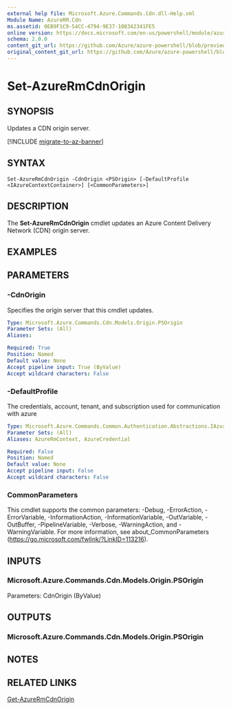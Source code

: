 ```yaml
---
external help file: Microsoft.Azure.Commands.Cdn.dll-Help.xml
Module Name: AzureRM.Cdn
ms.assetid: 0EB9F1C9-54CC-4794-9E37-108342341FE5
online version: https://docs.microsoft.com/en-us/powershell/module/azurerm.cdn/set-azurermcdnorigin
schema: 2.0.0
content_git_url: https://github.com/Azure/azure-powershell/blob/preview/src/ResourceManager/Cdn/Commands.Cdn/help/Set-AzureRmCdnOrigin.md
original_content_git_url: https://github.com/Azure/azure-powershell/blob/preview/src/ResourceManager/Cdn/Commands.Cdn/help/Set-AzureRmCdnOrigin.md
---
```


# Set-AzureRmCdnOrigin

## SYNOPSIS
Updates a CDN origin server.

[!INCLUDE [migrate-to-az-banner](../../includes/migrate-to-az-banner.md)]

## SYNTAX

```
Set-AzureRmCdnOrigin -CdnOrigin <PSOrigin> [-DefaultProfile <IAzureContextContainer>] [<CommonParameters>]
```

## DESCRIPTION
The **Set-AzureRmCdnOrigin** cmdlet updates an Azure Content Delivery Network (CDN) origin server.

## EXAMPLES

## PARAMETERS

### -CdnOrigin
Specifies the origin server that this cmdlet updates.

```yaml
Type: Microsoft.Azure.Commands.Cdn.Models.Origin.PSOrigin
Parameter Sets: (All)
Aliases:

Required: True
Position: Named
Default value: None
Accept pipeline input: True (ByValue)
Accept wildcard characters: False
```

### -DefaultProfile
The credentials, account, tenant, and subscription used for communication with azure

```yaml
Type: Microsoft.Azure.Commands.Common.Authentication.Abstractions.IAzureContextContainer
Parameter Sets: (All)
Aliases: AzureRmContext, AzureCredential

Required: False
Position: Named
Default value: None
Accept pipeline input: False
Accept wildcard characters: False
```

### CommonParameters
This cmdlet supports the common parameters: -Debug, -ErrorAction, -ErrorVariable, -InformationAction, -InformationVariable, -OutVariable, -OutBuffer, -PipelineVariable, -Verbose, -WarningAction, and -WarningVariable. For more information, see about_CommonParameters (https://go.microsoft.com/fwlink/?LinkID=113216).

## INPUTS

### Microsoft.Azure.Commands.Cdn.Models.Origin.PSOrigin
Parameters: CdnOrigin (ByValue)

## OUTPUTS

### Microsoft.Azure.Commands.Cdn.Models.Origin.PSOrigin

## NOTES

## RELATED LINKS

[Get-AzureRmCdnOrigin](./Get-AzureRmCdnOrigin.md)


